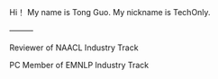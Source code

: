 Hi！ My name is Tong Guo. My nickname is TechOnly.

———

Reviewer of NAACL Industry Track

PC Member of EMNLP Industry Track
